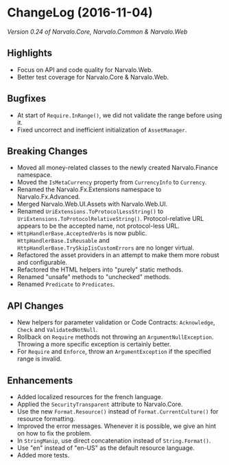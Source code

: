 ChangeLog (2016-11-04)
======================

_Version 0.24 of Narvalo.Core, Narvalo.Common & Narvalo.Web_

## Highlights
- Focus on API and code quality for Narvalo.Web.
- Better test coverage for Narvalo.Core & Narvalo.Web.

## Bugfixes
- At start of `Require.InRange()`, we did not validate the range before using it.
- Fixed uncorrect and inefficient initialization of `AssetManager`.

## Breaking Changes
- Moved all money-related classes to the newly created Narvalo.Finance namespace.
- Moved the `IsMetaCurrency` property from `CurrencyInfo` to `Currency`.
- Renamed the Narvalo.Fx.Extensions namespace to Narvalo.Fx.Advanced.
- Merged Narvalo.Web.UI.Assets with Narvalo.Web.UI.
- Renamed `UriExtensions.ToProtocolLessString()` to `UriExtensions.ToProtocolRelativeString()`.
  Protocol-relative URL appears to be the accepted name, not protocol-less URL.
- `HttpHandlerBase.AcceptedVerbs` is now public.
  `HttpHandlerBase.IsReusable` and `HttpHandlerBase.TrySkipIisCustomErrors` are
   no longer virtual.
- Refactored the asset providers in an attempt to make them more robust and configurable.
- Refactored the HTML helpers into "purely" static methods.
- Renamed "unsafe" methods to "unchecked" methods.
- Renamed `Predicate` to `Predicates`.

## API Changes
- New helpers for parameter validation or Code Contracts:
  `Acknowledge`, `Check` and `ValidatedNotNull`.
- Rollback on `Require` methods not throwing an `ArgumentNullException`. Throwing a more specific
  exception is certainly better.
- For `Require` and `Enforce`, throw an `ArgumentException` if the specified range is invalid.

## Enhancements
- Added localized resources for the french language.
- Applied the `SecurityTransparent` attribute to Narvalo.Core.
- Use the new `Format.Resource()` instead of `Format.CurrentCulture()` for resource formatting.
- Improved the error messages. Whenever it is possible, we give an hint on how to fix the problem.
- In `StringManip`, use direct concatenation instead of `String.Format()`.
- Use "en" instead of "en-US" as the default resource language.
- Added more tests.
